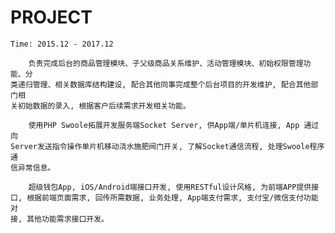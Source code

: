 PROJECT
==

`Time: 2015.12 - 2017.12`

``` text
    负责完成后台的商品管理模块、子父级商品关系维护、活动管理模块、初始权限管理功能、分  
类递归管理、相关数据库结构建设, 配合其他同事完成整个后台项目的开发维护, 配合其他部门相  
关初始数据的录入, 根据客户后续需求开发相关功能。
```

``` text
    使用PHP Swoole拓展开发服务端Socket Server, 供App端/单片机连接, App 通过向  
Server发送指令操作单片机移动浇水施肥阀门开关, 了解Socket通信流程, 处理Swoole程序通  
信异常信息。
```

``` text
    超级钱包App, iOS/Android端接口开发, 使用RESTful设计风格, 为前端APP提供接  
口, 根据前端页面需求, 回传所需数据, 业务处理, App端支付需求, 支付宝/微信支付功能对  
接, 其他功能需求接口开发。
```